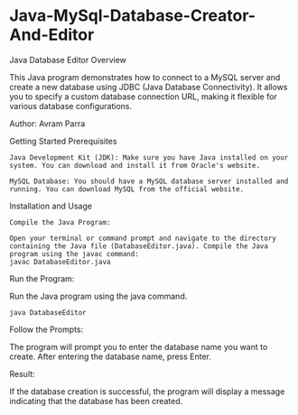 # Java-MySql-Database-Creator-And-Editor
Java Database Editor
Overview

This Java program demonstrates how to connect to a MySQL server and create a new database using JDBC (Java Database Connectivity). It allows you to specify a custom database connection URL, making it flexible for various database configurations.

Author: Avram Parra

Getting Started
Prerequisites

    Java Development Kit (JDK): Make sure you have Java installed on your system. You can download and install it from Oracle's website.

    MySQL Database: You should have a MySQL database server installed and running. You can download MySQL from the official website.

Installation and Usage

    Compile the Java Program:

    Open your terminal or command prompt and navigate to the directory containing the Java file (DatabaseEditor.java). Compile the Java program using the javac command:
    javac DatabaseEditor.java

Run the Program:

Run the Java program using the java command.

    java DatabaseEditor

Follow the Prompts:

The program will prompt you to enter the database name you want to create. After entering the database name, press Enter.

Result:

If the database creation is successful, the program will display a message indicating that the database has been created.
